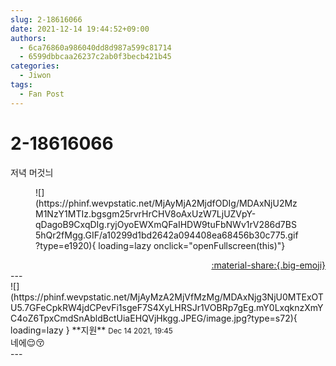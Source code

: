 ```yaml
---
slug: 2-18616066
date: 2021-12-14 19:44:52+09:00
authors:
  - 6ca76860a986040dd8d987a599c81714
  - 6599dbbcaa26237c2ab0f3becb421b45
categories:
  - Jiwon
tags:
  - Fan Post
---
```


# 2-18616066

<div class="post-container" markdown="1">
<div class="content-container md-sidebar__scrollwrap" markdown="1">

저녁 머것늬
<figure markdown="1">
![](https://phinf.wevpstatic.net/MjAyMjA2MjdfODIg/MDAxNjU2MzM1NzY1MTIz.bgsgm25rvrHrCHV8oAxUzW7LjUZVpY-qDagoB9CxqDIg.ryjOyoEWXmQFaIHDW9tuFbNWv1rV286d7BS5hQr2fMgg.GIF/a10299d1bd2642a094408ea68456b30c775.gif?type=e1920){ loading=lazy onclick="openFullscreen(this)"}
</figure>


</div>
</div>

<div style="text-align: right;" markdown="1">
<a href="https://weverse.io/fromis9/fanpost/2-18616066" style="text-align: right;">:material-share:{.big-emoji}</a>
</div>
---

<div class="comments-container md-sidebar__scrollwrap" markdown="1">
<div class="comment" markdown="1">
<div class='id-container' markdown="1">
![](https://phinf.wevpstatic.net/MjAyMzA2MjVfMzMg/MDAxNjg3NjU0MTExOTU5.7GFeCpkRW4jdCPevFi1sgeF7S4XyLHRSJr1VOBRp7gEg.mY0LxqknzXmYC4oZ6TpxCmdSnAbldBctUiaEHQVjHkgg.JPEG/image.jpg?type=s72){ loading=lazy }
**<span class="artist">지원</span>** <small>Dec 14 2021, 19:45</small><br>
</div>
<div class='comment-body' markdown="1">
네에😌😚
</div>
</div>
</div>
---
